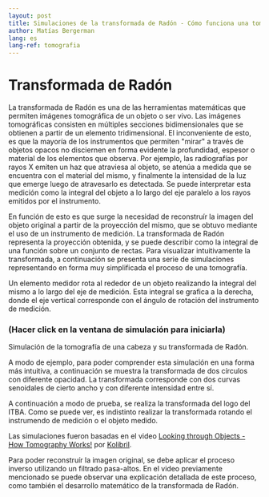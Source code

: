 ```yaml
---
layout: post
title: Simulaciones de la transformada de Radón - Cómo funciona una tomografía
author: Matías Bergerman
lang: es
lang-ref: tomografia
---
```


<script src="assets/files/tomografia-files/tomography.js"></script>

# Transformada de Radón

La transformada de Radón es una de las herramientas matemáticas que permiten imágenes tomográfica de un objeto o ser vivo. Las imágenes tomográficas consisten en múltiples secciones bidimensionales que se obtienen a partir de un elemento tridimensional. El inconveniente de esto, es que la mayoría de los instrumentos que permiten "mirar" a través de objetos opacos no disciernen en forma evidente la profundidad, espesor o material de los elementos que observa. Por ejemplo, las radiografías por rayos X emiten un haz que atraviesa al objeto, se atenúa a medida que se encuentra con el material del mismo, y finalmente la intensidad de la luz que emerge luego de atravesarlo es detectada. Se puede interpretar esta medición como la integral del objeto a lo largo del eje paralelo a los rayos emitidos por el instrumento.

En función de esto es que surge la necesidad de reconstruír la imagen del objeto original a partir de la proyección del mismo, que se obtuvo mediante el uso de un instrumento de medición. La transformada de Radón representa la proyección obtenida, y se puede describir como la integral de una función sobre un conjunto de rectas. Para visualizar intuitivamente la transformada, a continuación se presenta una serie de simulaciones representando en forma muy simplificada el proceso de una tomografía.

Un elemento medidor rota al rededor de un objeto realizando la integral del mismo a lo largo del eje de medición. Esta integral se grafica a la derecha, donde el eje vertical corresponde con el ángulo de rotación del instrumento de medición.

### (Hacer click en la ventana de simulación para iniciarla)
<div id="sketch-tomography" style="max-width:800px;"></div>
Simulación de la tomografía de una cabeza y su transformada de Radón.

A modo de ejemplo, para poder comprender esta simulación en una forma más intuitiva, a continuación se muestra la transformada de dos círculos con diferente opacidad. La transformada corresponde con dos curvas senoidales de cierto ancho y con diferente intensidad entre sí.

<div id="sketch-tomography-dots" style="max-width:800px;"></div>

A continuación a modo de prueba, se realiza la transformada del logo del ITBA. Como se puede ver, es indistinto realizar la transformada rotando el instrumendo de medición o el objeto medido.

<div id="sketch-tomography-logo" style="max-width:800px;"></div>
<div id="sketch-tomography-logo2" style="max-width:800px;"></div>


Las simulaciones fueron basadas en el video [Looking through Objects - How Tomography Works!](https://youtu.be/f0sxjhGHRPo) por [Kolibril](https://www.youtube.com/@Kolibril).

Para poder reconstruír la imagen original, se debe aplicar el proceso inverso utilizando un filtrado pasa-altos. En el video previamente mencionado se puede observar una explicación detallada de este proceso, como también el desarrollo matemático de la transformada de Radón.